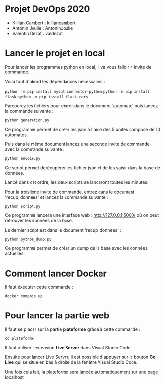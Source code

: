 # Projet DevOps 2020

- Killian Cambert : killiancambert
- Antonin Joulie : AntoninJoulie
- Valentin Dezat : valdezat

# Lancer le projet en local

Pour lancer les programmes python en local, il va vous falloir 4 invite de commande.

Voici tout d'abord les dépendances nécessaires :

`python -m pip install mysql-connector-python`
`python -m pip install flask`
`python -m pip install flask_cors`

Parcourez les fichiers pour entrer dans le document 'automate' puis lancez la commande suivante :

`python generation.py`

Ce programme permet de créer les json à l'aide des 5 unités composé de 10 automates.

Puis dans le même document lancez une seconde invite de commande avec la commande suivante :

`python envoie.py`

Ce script permet derécupérer les fichier json et de les saisir dans la base de données.

Lancé dans cet ordre, les deux scripts se lanceront toutes les minutes.

Pour la troisième invite de commande, entrez dans le document 'recup_donnees' et lancez la commande suivante :

`python script.py`

Ce programme lancera une interface web : http://127.0.0.1:5000/ où on peut retrouver les données de la base.

Le dernier script est dans le document 'recup_donnees' :

`python python_dump.py`

Ce programme permet de créer un dump de la base avec les données actuelles.

# Comment lancer Docker

Il faut éxécuter cette commande :

`docker compose up`

# Pour lancer la partie web

Il faut se placer sur la partie **plateforme** grâce à cette commande :

`cd plateforme`

Il faut utiliser l'extension **Live Server** dans Visual Studio Code

Ensuite pour lancer Live Server, il est possible d'appuyer sur le bouton **Go Live** qui se situe en bas à droite de la fenêtre Visual Studio Code.

Une fois cela fait, la plateforme sera lancée automatiquement sur une page localhost
